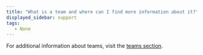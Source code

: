 ```yaml
---
title: "What is a team and where can I find more information about it?"
displayed_sidebar: support
tags:
   - None
---
```

For additional information about teams, visit the [teams section](../guides/app/features/teams.md).